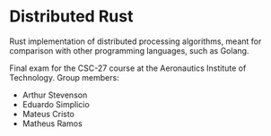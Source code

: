 # Distributed Rust

Rust implementation of distributed processing algorithms, meant for comparison with other programming languages, such as Golang.

Final exam for the CSC-27 course at the Aeronautics Institute of Technology. Group members:
- Arthur Stevenson
- Eduardo Simplicio
- Mateus Cristo 
- Matheus Ramos
